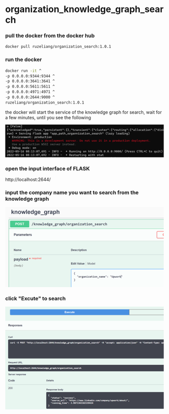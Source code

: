 # organization_knowledge_graph_search

### pull the docker from the docker hub

```bash
docker pull ruzeliang/organization_search:1.0.1
```

### run the docker

```bash
docker run -it ^
-p 0.0.0.0:9344:9344 ^
-p 0.0.0.0:3641:3641 ^
-p 0.0.0.0:5611:5611 ^
-p 0.0.0.0:4971:4971 ^
-p 0.0.0.0:2644:9000 ^
ruzeliang/organization_search:1.0.1
```

the docker will start the service of the knowledge graph for search, wait for a few minutes, until you see the following

![Alt text](service%20ready.png)



### open the input interface of FLASK 

http://localhost:2644/

### input the company name you want to search from the knowledge graph

![Alt text](input%20interface.png)

### click "Excute" to search

![Alt text](search.png)

